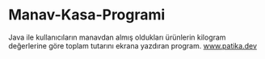 # Manav-Kasa-Programi
Java ile kullanıcıların manavdan almış oldukları ürünlerin kilogram değerlerine göre toplam tutarını ekrana yazdıran program.
 www.patika.dev
